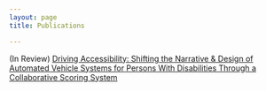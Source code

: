 ```yaml
---
layout: page
title: Publications

---
```


 (In Review) [Driving Accessibility: Shifting the Narrative & Design of Automated Vehicle
Systems for Persons With Disabilities Through a Collaborative Scoring System](/preprint_dd.md)
